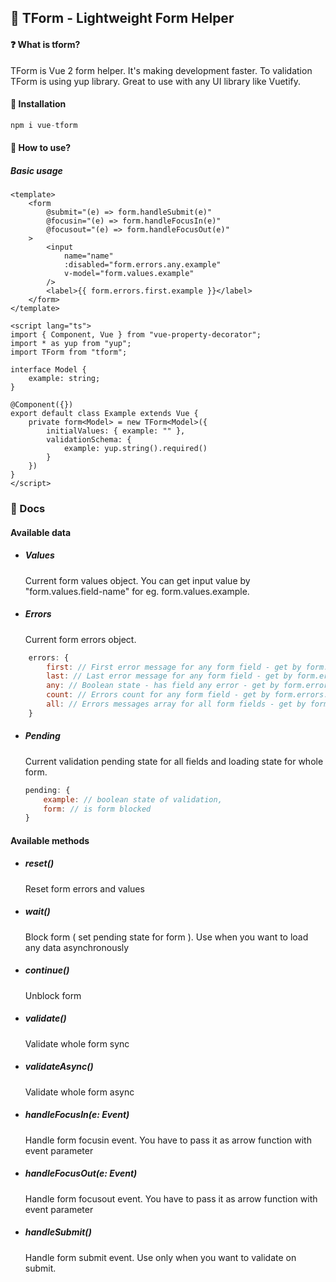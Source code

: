 ## 📝 TForm - Lightweight Form Helper

#### :question: What is tform?

TForm is Vue 2 form helper. It's making development faster.
To validation TForm is using yup library. Great to use with any UI library like Vuetify.

#### :hammer: Installation

```javascript
npm i vue-tform
```

#### :rocket: How to use?

##### Basic usage

```vue
<template>
    <form
        @submit="(e) => form.handleSubmit(e)"
        @focusin="(e) => form.handleFocusIn(e)"
        @focusout="(e) => form.handleFocusOut(e)"
    >
        <input
            name="name"
            :disabled="form.errors.any.example"
            v-model="form.values.example"
        />
        <label>{{ form.errors.first.example }}</label>
    </form>
</template>

<script lang="ts">
import { Component, Vue } from "vue-property-decorator";
import * as yup from "yup";
import TForm from "tform";

interface Model {
    example: string;
}

@Component({})
export default class Example extends Vue {
    private form<Model> = new TForm<Model>({
        initialValues: { example: "" },
        validationSchema: {
            example: yup.string().required()
        }
    })
}
</script>
```

### :page_facing_up: Docs

#### Available data

-   ##### Values

    Current form values object. You can get input value by "form.values.field-name" for eg. form.values.example.

-   ##### Errors
    Current form errors object.

```javascript
    errors: {
        first: // First error message for any form field - get by form.errors.first.example,
        last: // Last error message for any form field - get by form.errors.last.example
        any: // Boolean state - has field any error - get by form.errors.any.example
        count: // Errors count for any form field - get by form.errors.count.example
        all: // Errors messages array for all form fields - get by form.errors.all.example
    }
```

-   ##### Pending

    Current validation pending state for all fields and loading state for whole form.

    ```javascript
    pending: {
        example: // boolean state of validation,
        form: // is form blocked
    }
    ```

#### Available methods

-   ##### reset()

    Reset form errors and values

-   ##### wait()

    Block form ( set pending state for form ). Use when you want to load any data asynchronously

-   ##### continue()

    Unblock form

-   ##### validate()

    Validate whole form sync

-   ##### validateAsync()

    Validate whole form async

-   ##### handleFocusIn(e: Event)

    Handle form focusin event. You have to pass it as arrow function with event parameter

-   ##### handleFocusOut(e: Event)

    Handle form focusout event. You have to pass it as arrow function with event parameter

-   ##### handleSubmit()
    Handle form submit event. Use only when you want to validate on submit.
